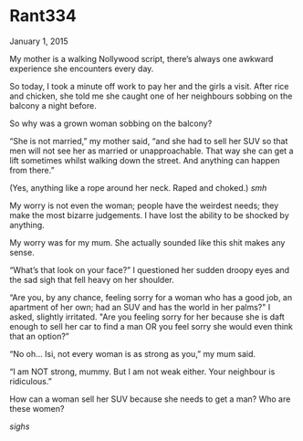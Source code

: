 # Rant334


January 1, 2015

My mother is a walking Nollywood script, there’s always one awkward experience she encounters every day.

So today, I took a minute off work to pay her and the girls a visit. After rice and chicken, she told me she caught one of her neighbours sobbing on the balcony a night before.

So why was a grown woman sobbing on the balcony?

“She is not married,” my mother said, “and she had to sell her SUV so that men will not see her as married or unapproachable. That way she can get a lift sometimes whilst walking down the street. And anything can happen from there.”

(Yes, anything like a rope around her neck. Raped and choked.) *smh*

My worry is not even the woman; people have the weirdest needs; they make the most bizarre judgements. I have lost the ability to be shocked by anything.

My worry was for my mum. She actually sounded like this shit makes any sense. 

“What’s that look on your face?” I questioned her sudden droopy eyes and the sad sigh that fell heavy on her shoulder.

“Are you, by any chance, feeling sorry for a woman who has a good job, an apartment of her own; had an SUV and has the world in her palms?" I asked, slightly irritated. "Are you feeling sorry for her because she is daft enough to sell her car to find a man OR you feel sorry she would even think that an option?” 

“No oh… Isi, not every woman is as strong as you,” my mum said.

“I am NOT strong, mummy. But I am not weak either. Your neighbour is ridiculous.”

How can a woman sell her SUV because she needs to get a man? Who are these women?

*sighs*